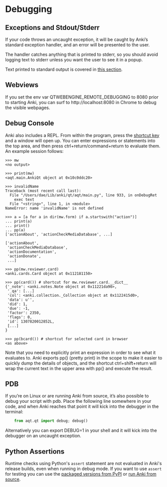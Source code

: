 # Debugging

## Exceptions and Stdout/Stderr

If your code throws an uncaught exception, it will be caught by Anki’s standard
exception handler, and an error will be presented to the user.

The handler catches anything that is printed to stderr, so you should avoid logging text
to stderr unless you want the user to see it in a popup.

Text printed to standard output is covered in [this section](./console-output.md).

## Webviews

If you set the env var QTWEBENGINE_REMOTE_DEBUGGING to 8080 prior to starting Anki,
you can surf to http://localhost:8080 in Chrome to debug the visible webpages.

## Debug Console

Anki also includes a REPL. From within the program, press the [shortcut
key](https://docs.ankiweb.net/misc.html#debug-console) and a
window will open up. You can enter expressions or statements into the
top area, and then press ctrl+return/command+return to evaluate them. An
example session follows:

    >>> mw
    <no output>

    >>> print(mw)
    <aqt.main.AnkiQt object at 0x10c0ddc20>

    >>> invalidName
    Traceback (most recent call last):
      File "/Users/dae/Lib/anki/qt/aqt/main.py", line 933, in onDebugRet
        exec text
      File "<string>", line 1, in <module>
    NameError: name 'invalidName' is not defined

    >>> a = [a for a in dir(mw.form) if a.startswith("action")]
    ... print(a)
    ... print()
    ... pp(a)
    ['actionAbout', 'actionCheckMediaDatabase', ...]

    ['actionAbout',
     'actionCheckMediaDatabase',
     'actionDocumentation',
     'actionDonate',
     ...]

    >>> pp(mw.reviewer.card)
    <anki.cards.Card object at 0x112181150>

    >>> pp(card()) # shortcut for mw.reviewer.card.__dict__
    {'_note': <anki.notes.Note object at 0x11221da90>,
     '_qa': [...]
     'col': <anki.collection._Collection object at 0x1122415d0>,
     'data': u'',
     'did': 1,
     'due': -1,
     'factor': 2350,
     'flags': 0,
     'id': 1307820012852L,
     [...]
    }

    >>> pp(bcard()) # shortcut for selected card in browser
    <as above>

Note that you need to explicitly print an expression in order to see
what it evaluates to. Anki exports pp() (pretty print) in the scope to
make it easier to quickly dump the details of objects, and the shortcut
ctrl+shift+return will wrap the current text in the upper area with pp()
and execute the result.

## PDB

If you’re on Linux or are running Anki from source, it’s also possible
to debug your script with pdb. Place the following line somewhere in
your code, and when Anki reaches that point it will kick into the
debugger in the terminal:

```python
    from aqt.qt import debug; debug()
```

Alternatively you can export DEBUG=1 in your shell and it will kick into
the debugger on an uncaught exception.

## Python Assertions

Runtime checks using Python's `assert` statement are not evaluated in 
Anki's release builds, even when running in debug mode. If you want to 
use `assert` for testing you can use the [packaged versions from PyPI](betas.ankiweb.net/#via-pypipip)
or [run Anki from source](github.com/ankitects/anki/blob/main/docs/development.md).
